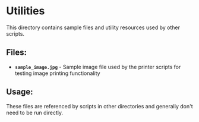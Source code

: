 # Utilities

This directory contains sample files and utility resources used by other scripts.

## Files:

- **`sample_image.jpg`** - Sample image file used by the printer scripts for testing image printing functionality

## Usage:
These files are referenced by scripts in other directories and generally don't need to be run directly. 